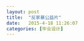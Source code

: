 ```yaml
---
layout: post
title:  "反家暴公益片"
date:   2015-4-18 11:26:07
categories: [毕业设计]
---
```


<jplayer url="videos/bi-she-zuo-pin-fan-jia-bao-gong-yi-pian.mp4" title="反家暴公益片"></jplayer>
